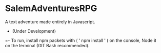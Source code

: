# SalemAdventuresRPG
A text adventure made entirely in Javascript.

- (Under Development)

=- To run, install npm packets with ( ' npm install ' ) on the console, Node it on the terminal (GIT Bash recommended).
